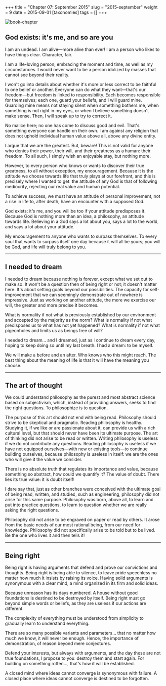 +++
title = "Chapter 07: September 2015"
slug = "2015-september"
weight = 9
date = 2015-09-01
[taxonomies]
tags = []
+++

![book-chapter](/images/books/oeur/07.jpg)

## God exists: it's me, and so are you 

I am an undead. I am alive—more alive than ever! I am a person who likes to have things clear. Character, fair.

I am a life-loving person, embracing the moment and time, as well as my circumstances. I would never want to be a person idolized by masses that cannot see beyond their reality.

I won't go into details about whether it's more or less correct to be faithful to one belief or another. Everyone can do what they want—that's our freedom—but freedom is linked to responsibility. Each becomes responsible for themselves; each one, guard your beliefs, and I will guard mine. Guarding mine means not staying silent when something bothers me, when something is not right in my eyes, or when I believe something doesn't make sense. Then, I will speak up to try to correct it.

No malice here; no one has come to discuss good and evil. That's something everyone can handle on their own. I am against any religion that does not uphold individual human value above all, above any divine entity.

I argue that we are the greatest. But, beware! This is not valid for anyone who denies their power, their will, and their greatness as a human: their freedom. To all such, I simply wish an enjoyable stay, but nothing more.

However, to every person who knows or wants to discover their true greatness, to all without exception, my encouragement. Because it is the attitude we choose towards life that truly plays at our forefront, and this is precisely where I wanted to get: the attitude of any God is that of following mediocrity, rejecting our real value and human potential.

To achieve success, we must have an attitude of personal improvement, not a rise in life to, after death, have an encounter with a supposed God.

God exists: it's me, and you will be too if your attitude predisposes it. Because God is nothing more than an idea, a philosophy, an attitude towards life. Believing in a God says a lot about you, says a lot to the world, and says a lot about your attitude.

My encouragement to anyone who wants to surpass themselves. To every soul that wants to surpass itself one day because it will all be yours; you will be God, and life will truly belong to you.

---

## I needed to dream

I needed to dream because nothing is forever, except what we set out to make so. It won't be a question then of being right or not; it doesn't matter here. It's about setting goals beyond our possibilities. The capacity for self-improvement that we can seemingly demonstrate out of nowhere is impressive. Just as working on another attitude, the more we exercise our will, the greater and more precise it becomes.

What is normality if not what is previously established by our environment and accepted by the majority as the norm? What is normality if not what predisposes us to what has not yet happened? What is normality if not what pigeonholes and limits us as beings free of will?

I needed to dream... and I dreamed, just as I continue to dream every day, hoping to keep doing so until my last breath. I had a dream: to be myself.

We will make a before and an after. Who knows who this might reach. The best thing about the meaning of life is that it will have the meaning you choose.

---

## The art of thought

We could understand philosophy as the purest and most abstract science based on subjectivism, which, instead of providing answers, seeks to find the right questions. To philosophize is to question.

The purpose of this art should not end with being read. Philosophy should strive to be skeptical and pragmatic. Reading philosophy is healthy. Studying it, if we like or are passionate about it, can provide us with a rich cultural level, but that should never have been its ultimate purpose. The art of thinking did not arise to be read or written. Writing philosophy is useless if we do not contribute any questions. Reading philosophy is useless if we have not equipped ourselves—with new or existing tools—to continue building ourselves, because philosophy is useless in itself: we are the ones who will give it the value we consider.

There is no absolute truth that regulates its importance and value, because something so abstract, how could we quantify it? The value of doubt. There lies its true value: it is doubt itself!

I dare say that, just as other branches were conceived with the ultimate goal of being read, written, and studied, such as engineering, philosophy did not arise for this same purpose. Philosophy was born, above all, to learn and put into practice questions, to learn to question whether we are really asking the right questions.

Philosophy did not arise to be engraved on paper or read by others. It arose from the basic needs of our most rational being, from our need for knowledge. Philosophy did not specifically arise to be told but to be lived. Be the one who lives it and then tells it!

---

## Being right

Being right is having arguments that defend and prove our convictions and thoughts. Being right is being able to silence, to leave pride speechless no matter how much it insists by raising its voice. Having solid arguments is synonymous with a clear mind, a mind organized in its firm and solid ideas.

Because unreason has its days numbered. A house without good foundations is destined to be destroyed by itself. Being right must go beyond simple words or beliefs, as they are useless if our actions are different.

The complexity of everything must be understood from simplicity to gradually learn to understand everything.

There are so many possible variants and parameters... that no matter how much we know, it will never be enough. Hence, the importance of demonstration, of reason beyond mere conjectures.

Defend your interests, but always with arguments, and the day these are not true foundations, I propose to you: destroy them and start again. For building on something rotten..., that's how it will be established.

A closed mind where ideas cannot converge is synonymous with failure. A closed place where ideas cannot converge is destined to be forgotten.